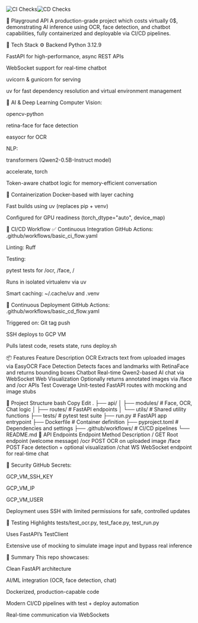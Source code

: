 ![CI Checks](https://github.com/tserdar/playground_api/actions/workflows/basic_ci_flow.yaml/badge.svg)![CD Checks](https://github.com/tserdar/playground_api/actions/workflows/basic_cd_flow.yaml/badge.svg)

🧠 Playground API
A production-grade project which costs virtually 0$, demonstrating AI inference using OCR, face detection, and chatbot capabilities, fully containerized and deployable via CI/CD pipelines.

🧱 Tech Stack
⚙️ Backend
Python 3.12.9

FastAPI for high-performance, async REST APIs

WebSocket support for real-time chatbot

uvicorn & gunicorn for serving

uv for fast dependency resolution and virtual environment management

🤖 AI & Deep Learning
Computer Vision:

opencv-python

retina-face for face detection

easyocr for OCR

NLP:

transformers (Qwen2-0.5B-Instruct model)

accelerate, torch

Token-aware chatbot logic for memory-efficient conversation

🐋 Containerization
Docker-based with layer caching

Fast builds using uv (replaces pip + venv)

Configured for GPU readiness (torch_dtype="auto", device_map)

🚀 CI/CD Workflow
✅ Continuous Integration
GitHub Actions: .github/workflows/basic_ci_flow.yaml

Linting: Ruff

Testing:

pytest tests for /ocr, /face, /

Runs in isolated virtualenv via uv

Smart caching: ~/.cache/uv and .venv

🚢 Continuous Deployment
GitHub Actions: .github/workflows/basic_cd_flow.yaml

Triggered on: Git tag push

SSH deploys to GCP VM

Pulls latest code, resets state, runs deploy.sh

📦 Features
Feature	Description
OCR	Extracts text from uploaded images via EasyOCR
Face Detection	Detects faces and landmarks with RetinaFace and returns bounding boxes
Chatbot	Real-time Qwen2-based AI chat via WebSocket
Web Visualization	Optionally returns annotated images via /face and /ocr APIs
Test Coverage	Unit-tested FastAPI routes with mocking and image stubs

🔧 Project Structure
bash
Copy
Edit
.
├── api/
│   ├── modules/          # Face, OCR, Chat logic
│   ├── routes/           # FastAPI endpoints
│   └── utils/            # Shared utility functions
├── tests/                # pytest test suite
├── run.py                # FastAPI app entrypoint
├── Dockerfile            # Container definition
├── pyproject.toml        # Dependencies and settings
├── .github/workflows/    # CI/CD pipelines
└── README.md
📡 API Endpoints
Endpoint	Method	Description
/	GET	Root endpoint (welcome message)
/ocr	POST	OCR on uploaded image
/face	POST	Face detection + optional visualization
/chat	WS	WebSocket endpoint for real-time chat

🔐 Security
GitHub Secrets:

GCP_VM_SSH_KEY

GCP_VM_IP

GCP_VM_USER

Deployment uses SSH with limited permissions for safe, controlled updates

🧪 Testing Highlights
tests/test_ocr.py, test_face.py, test_run.py

Uses FastAPI’s TestClient

Extensive use of mocking to simulate image input and bypass real inference

📌 Summary
This repo showcases:

Clean FastAPI architecture

AI/ML integration (OCR, face detection, chat)

Dockerized, production-capable code

Modern CI/CD pipelines with test + deploy automation

Real-time communication via WebSockets
